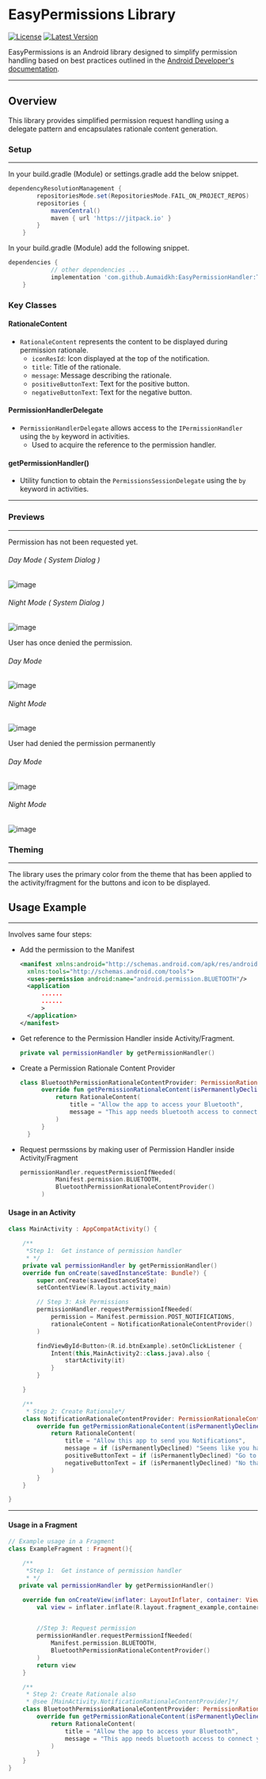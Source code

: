 # EasyPermissions Library

[![License](https://img.shields.io/badge/License-MIT-blue.svg)](https://opensource.org/licenses/MIT)
[![Latest Version](https://img.shields.io/badge/Latest%20Version-1.0.8-green)](https://github.com/Aumaidkh/EasyPermissionHandler/releases/tag/1.0.8)

EasyPermissions is an Android library designed to simplify permission handling based on best practices outlined in the [Android Developer's documentation](https://developer.android.com/training/permissions/requesting).

---

## Overview

This library provides simplified permission request handling using a delegate pattern and encapsulates rationale content generation.

### Setup

------------


In your build.gradle (Module) or settings.gradle add the below snippet.
```groovy
dependencyResolutionManagement {
		repositoriesMode.set(RepositoriesMode.FAIL_ON_PROJECT_REPOS)
		repositories {
			mavenCentral()
			maven { url 'https://jitpack.io' }
		}
	}
```
In your build.gradle (Module) add the following snippet.
```groovy
dependencies {
	        // other dependencies ...
	        implementation 'com.github.Aumaidkh:EasyPermissionHandler:Tag'
	}
```


### Key Classes

#### RationaleContent
- `RationaleContent` represents the content to be displayed during permission rationale.
  - `iconResId`: Icon displayed at the top of the notification.
  - `title`: Title of the rationale.
  - `message`: Message describing the rationale.
  - `positiveButtonText`: Text for the positive button.
  - `negativeButtonText`: Text for the negative button.

#### PermissionHandlerDelegate
- `PermissionHandlerDelegate` allows access to the `IPermissionHandler` using the `by` keyword in activities.
  - Used to acquire the reference to the permission handler.

#### getPermissionHandler()
- Utility function to obtain the `PermissionsSessionDelegate` using the `by` keyword in activities.

---

### Previews

------------
Permission has not been requested yet.
###### Day Mode ( System Dialog )
![image](https://github.com/Aumaidkh/EasyPermissionHandler/assets/52782821/5fa0d88b-febf-4e20-b9cb-1a8c328beb3b)


###### Night Mode  ( System Dialog )
![image](https://github.com/Aumaidkh/EasyPermissionHandler/assets/52782821/6c863ca1-655c-4e8b-8c13-7b35941b8beb)

User has once denied the permission.
###### Day Mode
![image](https://github.com/Aumaidkh/EasyPermissionHandler/assets/52782821/260d8b90-fd76-47a2-b851-70ef0270e0ec)

###### Night Mode
![image](https://github.com/Aumaidkh/EasyPermissionHandler/assets/52782821/ccf8925e-e872-4be4-b145-a34cc30e723e)


User had denied the permission permanently
###### Day Mode
![image](https://github.com/Aumaidkh/EasyPermissionHandler/assets/52782821/ed4e5f2c-8842-4926-8bd3-53822c92471e)

###### Night Mode
![image](https://github.com/Aumaidkh/EasyPermissionHandler/assets/52782821/1de6b500-f160-4cd0-910b-c47149899347)

### Theming
---
The library uses the primary color from the theme that has been applied to the activity/fragment for the buttons and icon to be displayed.
## Usage Example
----
Involves same four steps:
- Add the permission to the Manifest
  ```xml
  <manifest xmlns:android="http://schemas.android.com/apk/res/android"
    xmlns:tools="http://schemas.android.com/tools">
  	<uses-permission android:name="android.permission.BLUETOOTH"/>
  	<application
  		......
  		......
  		>
  	</application>
  </manifest>
  ```
- Get reference to the Permission Handler inside Activity/Fragment.
  ```kotlin
  private val permissionHandler by getPermissionHandler()
  ```
- Create a Permission Rationale Content Provider
  ```kotlin
  class BluetoothPermissionRationaleContentProvider: PermissionRationaleContentProvider{
        override fun getPermissionRationaleContent(isPermanentlyDeclined: Boolean): RationaleContent {
            return RationaleContent(
                title = "Allow the app to access your Bluetooth",
                message = "This app needs bluetooth access to connect you to the other users"
            )
        }
    }
  ```
- Request permssions by making user of Permission Handler inside Activity/Fragment
  ```kotlin
  permissionHandler.requestPermissionIfNeeded(
            Manifest.permission.BLUETOOTH,
            BluetoothPermissionRationaleContentProvider()
        )
  ```
#### Usage in an Activity

```kotlin
class MainActivity : AppCompatActivity() {

    /**
     *Step 1:  Get instance of permission handler
     * */
    private val permissionHandler by getPermissionHandler()
    override fun onCreate(savedInstanceState: Bundle?) {
        super.onCreate(savedInstanceState)
        setContentView(R.layout.activity_main)

        // Step 3: Ask Permissions
        permissionHandler.requestPermissionIfNeeded(
            permission = Manifest.permission.POST_NOTIFICATIONS,
            rationaleContent = NotificationRationaleContentProvider()
        )

        findViewById<Button>(R.id.btnExample).setOnClickListener {
            Intent(this,MainActivity2::class.java).also {
                startActivity(it)
            }
        }

    }

    /**
     * Step 2: Create Rationale*/
    class NotificationRationaleContentProvider: PermissionRationaleContentProvider{
        override fun getPermissionRationaleContent(isPermanentlyDeclined: Boolean): RationaleContent {
            return RationaleContent(
                title = "Allow this app to send you Notifications",
                message = if (isPermanentlyDeclined) "Seems like you have denied the Notification permissions permanently. Please grant the permission from the Settings" else "This app requires notification access to keep you updated.",
                positiveButtonText = if (isPermanentlyDeclined) "Go to settings" else "Grant",
                negativeButtonText = if (isPermanentlyDeclined) "No thanks" else "Deny"
            )
        }
    }

}
```

---

#### Usage in a Fragment

```kotlin
// Example usage in a Fragment
class ExampleFragment : Fragment(){

    /**
     *Step 1:  Get instance of permission handler
     * */
   private val permissionHandler by getPermissionHandler()

    override fun onCreateView(inflater: LayoutInflater, container: ViewGroup?, savedInstanceState: Bundle?): View? {
        val view = inflater.inflate(R.layout.fragment_example,container,false)


        //Step 3: Request permission
        permissionHandler.requestPermissionIfNeeded(
            Manifest.permission.BLUETOOTH,
            BluetoothPermissionRationaleContentProvider()
        )
        return view
    }

    /**
     * Step 2: Create Rationale also
     * @see [MainActivity.NotificationRationaleContentProvider]*/
    class BluetoothPermissionRationaleContentProvider: PermissionRationaleContentProvider{
        override fun getPermissionRationaleContent(isPermanentlyDeclined: Boolean): RationaleContent {
            return RationaleContent(
                title = "Allow the app to access your Bluetooth",
                message = "This app needs bluetooth access to connect you to the other users"
            )
        }
    }
}

